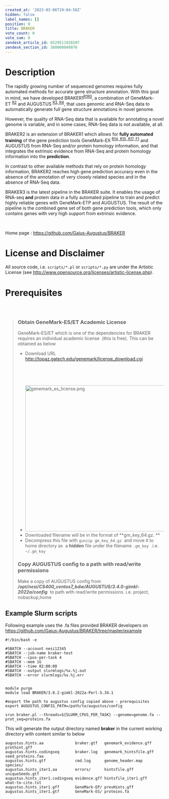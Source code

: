 ```yaml
---
created_at: '2023-03-06T19:04:56Z'
hidden: false
label_names: []
position: 0
title: BRAKER
vote_count: 0
vote_sum: 0
zendesk_article_id: 6529511928207
zendesk_section_id: 360000040076
---
```


# Description

The rapidly growing number of sequenced genomes requires fully automated
methods for accurate gene structure annotation. With this goal in mind,
we have developed
BRAKER1<sup>[R1](https://github.com/Gaius-Augustus/BRAKER#f1)[R0](https://github.com/Gaius-Augustus/BRAKER#f0)</sup>,
a combination of
GeneMark-ET <sup>[R2](https://github.com/Gaius-Augustus/BRAKER#f2)</sup> and
AUGUSTUS <sup>[R3, ](https://github.com/Gaius-Augustus/BRAKER#f3)[R4](https://github.com/Gaius-Augustus/BRAKER#f4)</sup>,
that uses genomic and RNA-Seq data to automatically generate full gene
structure annotations in novel genome.

However, the quality of RNA-Seq data that is available for annotating a
novel genome is variable, and in some cases, RNA-Seq data is not
available, at all.

BRAKER2 is an extension of BRAKER1 which allows for **fully automated
training** of the gene prediction tools
GeneMark-EX <sup>[R14, ](https://github.com/Gaius-Augustus/BRAKER#f14)[R15, ](https://github.com/Gaius-Augustus/BRAKER#f15)[R17, ](https://github.com/Gaius-Augustus/BRAKER#f17)[F1](https://github.com/Gaius-Augustus/BRAKER#g1)</sup> and
AUGUSTUS from RNA-Seq and/or protein homology information, and that
integrates the extrinsic evidence from RNA-Seq and protein homology
information into the **prediction**.

In contrast to other available methods that rely on protein homology
information, BRAKER2 reaches high gene prediction accuracy even in the
absence of the annotation of very closely related species and in the
absence of RNA-Seq data.

BRAKER3 is the latest pipeline in the BRAKER suite. It enables the usage
of RNA-seq **and** protein data in a fully automated pipeline to train
and predict highly reliable genes with GeneMark-ETP and AUGUSTUS. The
result of the pipeline is the combined gene set of both gene prediction
tools, which only contains genes with very high support from extrinsic
evidence.

 

Home page : <https://github.com/Gaius-Augustus/BRAKER>

# License and Disclaimer

All source code, i.e. `scripts/*.pl` or `scripts/*.py` are under the
Artistic License
(see <http://www.opensource.org/licenses/artistic-license.php>).

# Prerequisites

###  

> ### Obtain GeneMark-ES/ET Academic License 
>
> GeneMark-ES/ET which is one of the dependencies for BRAKER requires an
> individual academic license  (this is free). This can be obtained as
> below
>
> -   Download URL
>     <http://topaz.gatech.edu/genemark/license_download.cgi>
>
>  
>
>  
>
> -   <img src="../includes/6529551751823" alt="genemark_es_license.png" width="476" height="464" />
> -   Downloaded filename will be in the format of **gm\_key\_64.gz. **
> -   Decompress this file with `gunzip gm_key_64.gz`  and move it to
>     home directory as  a **hidden** file under the filename `.gm_key`
>      .i.e. `~/.gm_key`
>
> ### Copy AUGUSTUS config to a path with read/write permissions
>
> Make a copy of AUGUSTUS config from
> ***/opt/nesi/CS400\_centos7\_bdw/AUGUSTUS/3.4.0-gimkl-2022a/config***
>  to path with read/write permissions .i.e. project, nobackup,home 

## Example Slurm scripts

Following example uses the .fa files provided BRAKER developers on
<https://github.com/Gaius-Augustus/BRAKER/tree/master/example>

    #!/bin/bash -e

    #SBATCH --account nesi12345
    #SBATCH --job-name braker-test
    #SBATCH --cpus-per-task 4
    #SBATCH --mem 1G
    #SBATCH --time 02:00:00
    #SBATCH --output slurmlogs/%x.%j.out
    #SBATCH --error slurmlogs/%x.%j.err


    module purge
    module load BRAKER/3.0.2-gimkl-2022a-Perl-5.34.1

    #export the path to augustus config copied above - prerequisites
    export AUGUSTUS_CONFIG_PATH=/path/to/augustus/config

    srun braker.pl --threads=${SLURM_CPUS_PER_TASK} --genome=genome.fa --prot_seq=proteins.fa

This will generate the output directory named **braker** in the current
working directory with content similar to below 

    augustus.hints.aa              braker.gtf   genemark_evidence.gff  prothint.gff
    augustus.hints.codingseq       braker.log   genemark_hintsfile.gff seed_proteins.faa
    augustus.hints.gtf             cmd.log      genome_header.map      species/
    augustus.hints_iter1.aa        errors/      hintsfile.gff          uniqueSeeds.gtf
    augustus.hints_iter1.codingseq evidence.gff hintsfile_iter1.gff    what-to-cite.txt
    augustus.hints_iter1.gff       GeneMark-EP/ prevHints.gff 
    augustus.hints_iter1.gtf       GeneMark-ES/ proteins.fa 
